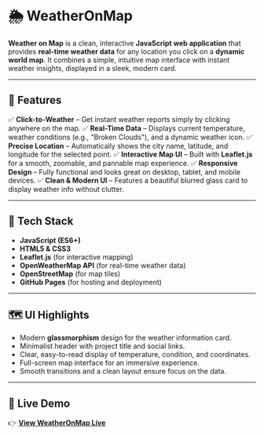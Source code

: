 # 🌦️ WeatherOnMap

**Weather on Map** is a clean, interactive **JavaScript web application** that provides **real-time weather data** for any location you click on a **dynamic world map**.
It combines a simple, intuitive map interface with instant weather insights, displayed in a sleek, modern card.

-----

## 🌟 Features

✅ **Click-to-Weather** – Get instant weather reports simply by clicking anywhere on the map.
✅ **Real-Time Data** – Displays current temperature, weather conditions (e.g., "Broken Clouds"), and a dynamic weather icon.
✅ **Precise Location** – Automatically shows the city name, latitude, and longitude for the selected point.
✅ **Interactive Map UI** – Built with **Leaflet.js** for a smooth, zoomable, and pannable map experience.
✅ **Responsive Design** – Fully functional and looks great on desktop, tablet, and mobile devices.
✅ **Clean & Modern UI** – Features a beautiful blurred glass card to display weather info without clutter.

-----

## 🧠 Tech Stack

  - **JavaScript (ES6+)**
  - **HTML5 & CSS3**
  - **Leaflet.js** (for interactive mapping)
  - **OpenWeatherMap API** (for real-time weather data)
  - **OpenStreetMap** (for map tiles)
  - **GitHub Pages** (for hosting and deployment)

-----

## 🗺️ UI Highlights

  - Modern **glassmorphism** design for the weather information card.
  - Minimalist header with project title and social links.
  - Clear, easy-to-read display of temperature, condition, and coordinates.
  - Full-screen map interface for an immersive experience.
  - Smooth transitions and a clean layout ensure focus on the data.

-----

## 🚀 Live Demo

👉 [**View WeatherOnMap Live**](https://www.google.com/search?q=https://affan-30.github.io/WeatherOnMap/)
